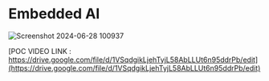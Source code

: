 # Embedded AI
![Screenshot 2024-06-28 100937](https://github.com/n16htb0t/EmbeddedAI/assets/132843656/5a450e4f-cfab-45f8-9575-1de8d5211c60)


[POC VIDEO LINK : https://drive.google.com/file/d/1VSqdgikLjehTyjL58AbLLUt6n95ddrPb/edit](https://drive.google.com/file/d/1VSqdgikLjehTyjL58AbLLUt6n95ddrPb/edit)
